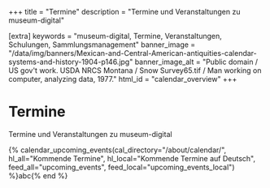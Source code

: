 +++
title = "Termine"
description = "Termine und Veranstaltungen zu museum-digital"

[extra]
keywords = "museum-digital, Termine, Veranstaltungen, Schulungen, Sammlungsmanagement"
banner_image = "/data/img/banners/Mexican-and-Central-American-antiquities-calendar-systems-and-history-1904-p146.jpg"
banner_image_alt = "Public domain / US gov't work. USDA NRCS Montana / Snow Survey65.tif / Man working on computer, analyzing data, 1977."
html_id = "calendar_overview"
+++

# Termine

Termine und Veranstaltungen zu museum-digital

{% calendar_upcoming_events(cal_directory="/about/calendar/", hl_all="Kommende Termine", hl_local="Kommende Termine auf Deutsch", feed_all="upcoming_events", feed_local="upcoming_events_local") %}abc{% end %}
